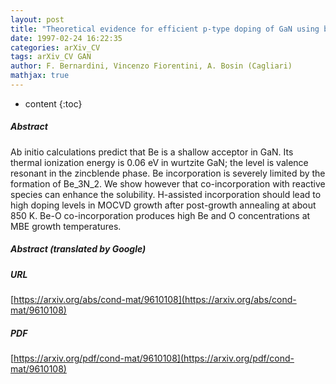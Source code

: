 ```yaml
---
layout: post
title: "Theoretical evidence for efficient p-type doping of GaN using beryllium"
date: 1997-02-24 16:22:35
categories: arXiv_CV
tags: arXiv_CV GAN
author: F. Bernardini, Vincenzo Fiorentini, A. Bosin (Cagliari)
mathjax: true
---
```


* content
{:toc}

##### Abstract
Ab initio calculations predict that Be is a shallow acceptor in GaN. Its thermal ionization energy is 0.06 eV in wurtzite GaN; the level is valence resonant in the zincblende phase. Be incorporation is severely limited by the formation of Be_3N_2. We show however that co-incorporation with reactive species can enhance the solubility. H-assisted incorporation should lead to high doping levels in MOCVD growth after post-growth annealing at about 850 K. Be-O co-incorporation produces high Be and O concentrations at MBE growth temperatures.

##### Abstract (translated by Google)


##### URL
[https://arxiv.org/abs/cond-mat/9610108](https://arxiv.org/abs/cond-mat/9610108)

##### PDF
[https://arxiv.org/pdf/cond-mat/9610108](https://arxiv.org/pdf/cond-mat/9610108)

